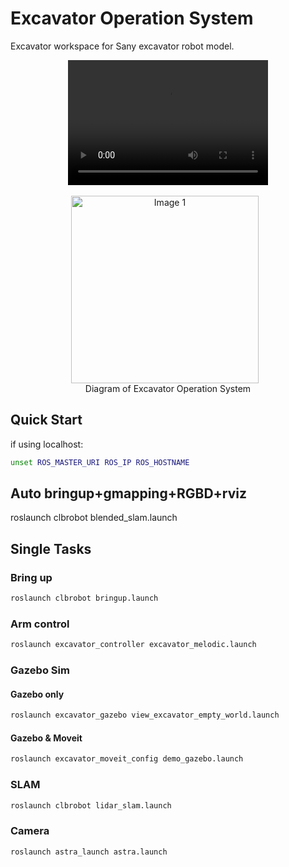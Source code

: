 # Excavator Operation System

Excavator workspace for Sany excavator robot model.

<!-- Video -->
<div style="display:flex; justify-content:center; text-align: center;">
  <video src="https://github.com/user-attachments/assets/c59453cb-190a-4602-b985-3f2bf36b121a" width="320" height="200" controls preload></video>
</div>
<br />

<div style="display:flex; justify-content:center; text-align: center;">
    <img src="https://github.com/user-attachments/assets/eb50783f-feac-4404-b666-03ac5298e89d" alt="Image 1" style="height:300px; margin-right:10px;"/>
</div>
<div style="display:flex; justify-content:center; text-align: center;">
    Diagram of Excavator Operation System
</div>


## Quick Start

if using localhost:

```bash
unset ROS_MASTER_URI ROS_IP ROS_HOSTNAME
```

## Auto bringup+gmapping+RGBD+rviz

roslaunch clbrobot blended_slam.launch

## Single Tasks

### Bring up

```bash
roslaunch clbrobot bringup.launch
```

### Arm control

```bash
roslaunch excavator_controller excavator_melodic.launch  
```

### Gazebo Sim

#### Gazebo only

```bash
roslaunch excavator_gazebo view_excavator_empty_world.launch
```

#### Gazebo & Moveit

```bash
roslaunch excavator_moveit_config demo_gazebo.launch
```

### SLAM

```bash
roslaunch clbrobot lidar_slam.launch
```

### Camera

```bash
roslaunch astra_launch astra.launch
```
